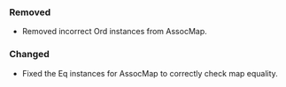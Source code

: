 ### Removed

- Removed incorrect Ord instances from AssocMap.

### Changed

- Fixed the Eq instances for AssocMap to correctly check map equality.

